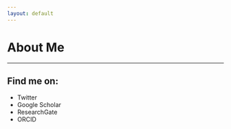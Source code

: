 ```yaml
---
layout: default
---
```

# About Me
---
## Find me on:
* Twitter
* Google Scholar
* ResearchGate
* ORCID

